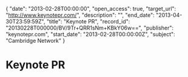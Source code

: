 {
  "date": "2013-02-28T00:00:00", 
  "open_access": true, 
  "target_url": "http://www.keynotepr.com/", 
  "description": "", 
  "end_date": "2013-04-30T23:59:59Z", 
  "title": "Keynote PR", 
  "record_id": "20130228T000000/BV/9Tr+QRR1sNm+KBkY06w==", 
  "publisher": "keynotepr.com", 
  "start_date": "2013-02-28T00:00:00Z", 
  "subject": "Cambridge Network"
}

# Keynote PR

